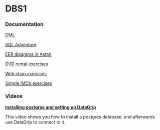 ﻿# DBS1

### Documentation

[DML](Tutorials/DML/Page.html)

[SQL Adventure](Tutorials/SQLAdventure/Page.html)

[EER diagrams in Astah](Tutorials/EERDiagramInAstah/Page.html)

[DVD rental exercises](Tutorials/DvdRentalExercises/Page.html)

[Web shop exercises](Tutorials/WebshopExercises/Page.html)

[Simple IMDb exercises](Tutorials/SimpleIMDB/Page.html)

### Videos

**[Installing postgres and setting up DataGrip](https://youtu.be/EX81bDA-mkA)**

This video shows you how to install a postgres database, and afterwards use DataGrip to connect to it.